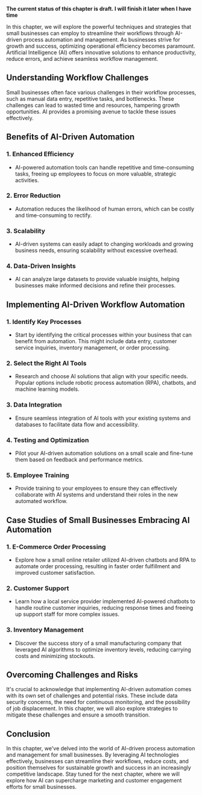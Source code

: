 **The current status of this chapter is draft. I will finish it later when I have time**

In this chapter, we will explore the powerful techniques and strategies that small businesses can employ to streamline their workflows through AI-driven process automation and management. As businesses strive for growth and success, optimizing operational efficiency becomes paramount. Artificial Intelligence (AI) offers innovative solutions to enhance productivity, reduce errors, and achieve seamless workflow management.

Understanding Workflow Challenges
---------------------------------

Small businesses often face various challenges in their workflow processes, such as manual data entry, repetitive tasks, and bottlenecks. These challenges can lead to wasted time and resources, hampering growth opportunities. AI provides a promising avenue to tackle these issues effectively.

Benefits of AI-Driven Automation
--------------------------------

### 1. **Enhanced Efficiency**

* AI-powered automation tools can handle repetitive and time-consuming tasks, freeing up employees to focus on more valuable, strategic activities.

### 2. **Error Reduction**

* Automation reduces the likelihood of human errors, which can be costly and time-consuming to rectify.

### 3. **Scalability**

* AI-driven systems can easily adapt to changing workloads and growing business needs, ensuring scalability without excessive overhead.

### 4. **Data-Driven Insights**

* AI can analyze large datasets to provide valuable insights, helping businesses make informed decisions and refine their processes.

Implementing AI-Driven Workflow Automation
------------------------------------------

### 1. **Identify Key Processes**

* Start by identifying the critical processes within your business that can benefit from automation. This might include data entry, customer service inquiries, inventory management, or order processing.

### 2. **Select the Right AI Tools**

* Research and choose AI solutions that align with your specific needs. Popular options include robotic process automation (RPA), chatbots, and machine learning models.

### 3. **Data Integration**

* Ensure seamless integration of AI tools with your existing systems and databases to facilitate data flow and accessibility.

### 4. **Testing and Optimization**

* Pilot your AI-driven automation solutions on a small scale and fine-tune them based on feedback and performance metrics.

### 5. **Employee Training**

* Provide training to your employees to ensure they can effectively collaborate with AI systems and understand their roles in the new automated workflow.

Case Studies of Small Businesses Embracing AI Automation
--------------------------------------------------------

### 1. **E-Commerce Order Processing**

* Explore how a small online retailer utilized AI-driven chatbots and RPA to automate order processing, resulting in faster order fulfillment and improved customer satisfaction.

### 2. **Customer Support**

* Learn how a local service provider implemented AI-powered chatbots to handle routine customer inquiries, reducing response times and freeing up support staff for more complex issues.

### 3. **Inventory Management**

* Discover the success story of a small manufacturing company that leveraged AI algorithms to optimize inventory levels, reducing carrying costs and minimizing stockouts.

Overcoming Challenges and Risks
-------------------------------

It's crucial to acknowledge that implementing AI-driven automation comes with its own set of challenges and potential risks. These include data security concerns, the need for continuous monitoring, and the possibility of job displacement. In this chapter, we will also explore strategies to mitigate these challenges and ensure a smooth transition.

Conclusion
----------

In this chapter, we've delved into the world of AI-driven process automation and management for small businesses. By leveraging AI technologies effectively, businesses can streamline their workflows, reduce costs, and position themselves for sustainable growth and success in an increasingly competitive landscape. Stay tuned for the next chapter, where we will explore how AI can supercharge marketing and customer engagement efforts for small businesses.
